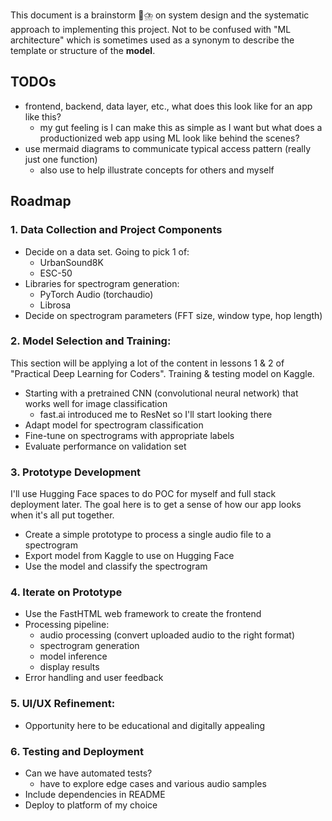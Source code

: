 This document is a brainstorm 🧠⛈️ on system design and the systematic approach to implementing this project. Not to be confused with "ML architecture" which is sometimes used as a synonym to describe the template or structure of the **model**.

## TODOs

- frontend, backend, data layer, etc., what does this look like for an app like this?
  - my gut feeling is I can make this as simple as I want but what does a productionized web app using ML look like behind the scenes?
- use mermaid diagrams to communicate typical access pattern (really just one function)
  - also use to help illustrate concepts for others and myself

## Roadmap

### 1. Data Collection and Project Components

- Decide on a data set. Going to pick 1 of:
  - UrbanSound8K
  - ESC-50
- Libraries for spectrogram generation:
  - PyTorch Audio (torchaudio)
  - Librosa
- Decide on spectrogram parameters (FFT size, window type, hop length)

### 2. Model Selection and Training:

This section will be applying a lot of the content in lessons 1 & 2 of "Practical Deep Learning for Coders". Training & testing model on Kaggle.

- Starting with a pretrained CNN (convolutional neural network) that works well for image classification
  - fast.ai introduced me to ResNet so I'll start looking there
- Adapt model for spectrogram classification
- Fine-tune on spectrograms with appropriate labels
- Evaluate performance on validation set

### 3. Prototype Development

I'll use Hugging Face spaces to do POC for myself and full stack deployment later. The goal here is to get a sense of how our app looks when it's all put together.

- Create a simple prototype to process a single audio file to a spectrogram
- Export model from Kaggle to use on Hugging Face
- Use the model and classify the spectrogram

### 4. Iterate on Prototype

- Use the FastHTML web framework to create the frontend
- Processing pipeline:
  - audio processing (convert uploaded audio to the right format)
  - spectrogram generation
  - model inference
  - display results
- Error handling and user feedback

### 5. UI/UX Refinement:

- Opportunity here to be educational and digitally appealing

### 6. Testing and Deployment

- Can we have automated tests?
  - have to explore edge cases and various audio samples
- Include dependencies in README
- Deploy to platform of my choice
